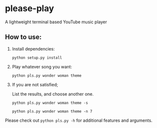 # please-play
A lightweight terminal based YouTube music player

## How to use:

1. Install dependencies:

    ```python setup.py install```

2. Play whatever song you want:

    ```python pls.py wonder woman theme```
    
3. If you are not satisfied;

    List the results, and choose another one.

    ```python pls.py wonder woman theme -s```

    ```python pls.py wonder woman theme -n 7```
    
Please check out ```python pls.py -h``` for additional features and arguments.
